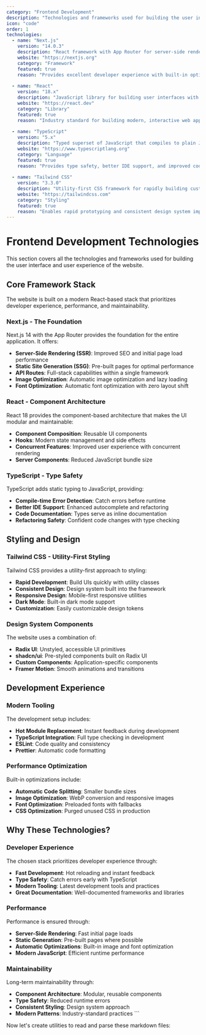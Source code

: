 ```yaml
---
category: "Frontend Development"
description: "Technologies and frameworks used for building the user interface and user experience"
icon: "code"
order: 1
technologies:
  - name: "Next.js"
    version: "14.0.3"
    description: "React framework with App Router for server-side rendering, static site generation, and full-stack capabilities"
    website: "https://nextjs.org"
    category: "Framework"
    featured: true
    reason: "Provides excellent developer experience with built-in optimization, routing, and deployment features"
    
  - name: "React"
    version: "18.x"
    description: "JavaScript library for building user interfaces with component-based architecture"
    website: "https://react.dev"
    category: "Library"
    featured: true
    reason: "Industry standard for building modern, interactive web applications"
    
  - name: "TypeScript"
    version: "5.x"
    description: "Typed superset of JavaScript that compiles to plain JavaScript for better development experience"
    website: "https://www.typescriptlang.org"
    category: "Language"
    featured: true
    reason: "Provides type safety, better IDE support, and improved code maintainability"
    
  - name: "Tailwind CSS"
    version: "3.3.0"
    description: "Utility-first CSS framework for rapidly building custom user interfaces"
    website: "https://tailwindcss.com"
    category: "Styling"
    featured: true
    reason: "Enables rapid prototyping and consistent design system implementation"
---
```


# Frontend Development Technologies

This section covers all the technologies and frameworks used for building the user interface and user experience of the website.

## Core Framework Stack

The website is built on a modern React-based stack that prioritizes developer experience, performance, and maintainability.

### Next.js - The Foundation
Next.js 14 with the App Router provides the foundation for the entire application. It offers:

- **Server-Side Rendering (SSR)**: Improved SEO and initial page load performance
- **Static Site Generation (SSG)**: Pre-built pages for optimal performance
- **API Routes**: Full-stack capabilities within a single framework
- **Image Optimization**: Automatic image optimization and lazy loading
- **Font Optimization**: Automatic font optimization with zero layout shift

### React - Component Architecture
React 18 provides the component-based architecture that makes the UI modular and maintainable:

- **Component Composition**: Reusable UI components
- **Hooks**: Modern state management and side effects
- **Concurrent Features**: Improved user experience with concurrent rendering
- **Server Components**: Reduced JavaScript bundle size

### TypeScript - Type Safety
TypeScript adds static typing to JavaScript, providing:

- **Compile-time Error Detection**: Catch errors before runtime
- **Better IDE Support**: Enhanced autocomplete and refactoring
- **Code Documentation**: Types serve as inline documentation
- **Refactoring Safety**: Confident code changes with type checking

## Styling and Design

### Tailwind CSS - Utility-First Styling
Tailwind CSS provides a utility-first approach to styling:

- **Rapid Development**: Build UIs quickly with utility classes
- **Consistent Design**: Design system built into the framework
- **Responsive Design**: Mobile-first responsive utilities
- **Dark Mode**: Built-in dark mode support
- **Customization**: Easily customizable design tokens

### Design System Components
The website uses a combination of:

- **Radix UI**: Unstyled, accessible UI primitives
- **shadcn/ui**: Pre-styled components built on Radix UI
- **Custom Components**: Application-specific components
- **Framer Motion**: Smooth animations and transitions

## Development Experience

### Modern Tooling
The development setup includes:

- **Hot Module Replacement**: Instant feedback during development
- **TypeScript Integration**: Full type checking in development
- **ESLint**: Code quality and consistency
- **Prettier**: Automatic code formatting

### Performance Optimization
Built-in optimizations include:

- **Automatic Code Splitting**: Smaller bundle sizes
- **Image Optimization**: WebP conversion and responsive images
- **Font Optimization**: Preloaded fonts with fallbacks
- **CSS Optimization**: Purged unused CSS in production

## Why These Technologies?

### Developer Experience
The chosen stack prioritizes developer experience through:

- **Fast Development**: Hot reloading and instant feedback
- **Type Safety**: Catch errors early with TypeScript
- **Modern Tooling**: Latest development tools and practices
- **Great Documentation**: Well-documented frameworks and libraries

### Performance
Performance is ensured through:

- **Server-Side Rendering**: Fast initial page loads
- **Static Generation**: Pre-built pages where possible
- **Automatic Optimizations**: Built-in image and font optimization
- **Modern JavaScript**: Efficient runtime performance

### Maintainability
Long-term maintainability through:

- **Component Architecture**: Modular, reusable components
- **Type Safety**: Reduced runtime errors
- **Consistent Styling**: Design system approach
- **Modern Patterns**: Industry-standard practices
\`\`\`

Now let's create utilities to read and parse these markdown files:
